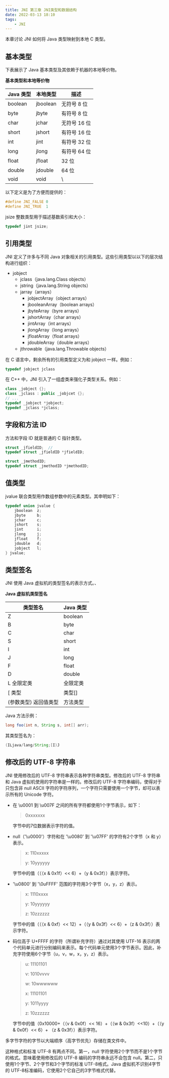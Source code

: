 ```yaml
---
title: JNI 第三章 JNI类型和数据结构
date: 2022-03-13 18:10
tags:
    - JNI
---
```


本章讨论 JNI 如何将 Java 类型映射到本地 C 类型。

## 基本类型

下表展示了 Java 基本类型及其依赖于机器的本地等价物。

**基本类型和本地等价物**

| Java 类型 | 本地类型 | 描述         |
| --------- | -------- | ------------ |
| boolean   | jboolean | 无符号 8 位  |
| byte      | jbyte    | 有符号 8 位  |
| char      | jchar    | 无符号 16 位 |
| short     | jshort   | 有符号 16 位 |
| int       | jint     | 有符号 32 位 |
| long      | jlong    | 有符号 64 位 |
| float     | jfloat   | 32 位        |
| double    | jdouble  | 64 位        |
| void      | void     | \            |

以下定义是为了方便而提供的：

```c++
#define JNI_FALSE 0
#define JNI_TRUE  1
```

jsize 整数类型用于描述基数索引和大小：

```c++
typedef jint jsize;
```

## 引用类型

JNI 定义了许多与不同 Java 对象相关的引用类型。这些引用类型以以下的层次结构进行组织：

- jobject
  - jclass（java.lang.Class objects）
  - jstring（java.lang.String objects）
  - jarray（arrays）
    - jobjectArray（object arrays）
    - jbooleanArray（boolean arrays）
    - jbyteArray（byre arrays）
    - jshortArray（char arrays）
    - jintArray（int arrays）
    - jlongArray（long arrays）
    - jfloatArray（float arrays）
    - jdoubleArray（double arrays）
  - jthrowable（java.lang.Throwable objects）

在 C 语言中，剩余所有的引用类型定义为和 jobject 一样。例如：

```c
typedef jobject jclass
```

在 C++ 中，JNI 引入了一组虚类来强化子类型关系。例如：

```c++
class _jobject {};
class _jclass : public _jobjcet {};
// ...
typedef _jobject *jobject;
typedef _jclass *jclass;
```

## 字段和方法 ID

方法和字段 ID 就是普通的 C 指针类型。

```c
struct _jfieldID;  // 
typedef struct _jfieldID *jfieldID;

struct _jmethodID;
typedef struct _jmethodID *jmethodID;
```

## 值类型

jvalue 联合类型用作数组参数中的元素类型。其申明如下：

```c++
typedef union jvalue {
    jboolean  z;
    jbyte     b;
    jchar     c;
    jshort    s;
    jint      i;
    jlong     j;
    jfloat    f;
    jdouble   d;
    jobject   l;
} jvalue;
```

## 类型签名

JNI 使用 Java 虚拟机的类型签名的表示方式。、

**Java 虚拟机类型签名**

| 类型签名              | Java 类型 |
| --------------------- | --------- |
| Z                     | boolean   |
| B                     | byte      |
| C                     | char      |
| S                     | short     |
| I                     | int       |
| J                     | long      |
| F                     | float     |
| D                     | double    |
| L 全限定类            | 全限定类  |
| [ 类型                | 类型[]    |
| (参数类型) 返回值类型 | 方法类型  |

Java 方法示例：

```java
long foo(int n, String s, int[] arr);
```

其类型签名为：

```java
(ILjava/lang/String;[I)J
```

## 修改后的 UTF-8 字符串

JNI 使用修改后的 UTF-8 字符串表示各种字符串类型。修改后的 UTF-8 字符串和 Java 虚拟机使用的字符串是一样的。修改后的 UTF-8 字符串编码，使得对于只包含非 null ASCII 字符的字符序列，一个字符只需要使用一个字节，却可以表示所有的 Unicode 字符。

- 在 \u0001 到 \u007F 之间的所有字符都使用1个字节表示，如下：

  > 0xxxxxxx

  字节中的7位数据表示字符的值。

- null（'\u0000'）字符和在 '\u0080' 到 '\u07FF' 的字符有2个字节（x 和 y）表示。

  > x: 110xxxxx
  >
  > y: 10yyyyyy

  字节中的值（（（x & 0x1f）<< 6）+（y & 0x3f））表示字符。

- '\u0800' 到 '\0uFFFF' 范围的字符用3个字节（x，y，z）表示。

  > x: 1110xxxx
  >
  > y: 10yyyyyy
  >
  > z: 10zzzzzz

  字节中的值（（（x & 0xf）<< 12）+（（y & 0x3f）<< 6）+（z & 0x3f））表示字符。

- 码位高于 U+FFFF 的字符（所谓补充字符）通过对其使用 UTF-16 表示的两个代码单元进行分别编码来表示。每个代码单元使用3个字节表示。因此，补充字符使用6个字节（u，v，w，x，y，z）表示。

  > u: 11101101
  >
  > v: 1010vvvv
  >
  > w: 10wwwwww
  >
  > x: 11101101
  >
  > y: 1011yyyy
  >
  > z: 10zzzzzz

  字节中的值（0x10000+（（v & 0x0f）<< 16）+（（w & 0x3f）<<10）+（（y & 0x0f）<< 6）+ （z & 0x3f））表示字符。

多字节字符的字节以大端顺序（高字节优先）存储在类文件中。

这种格式和标准 UTF-8 有两点不同。第一，null 字符使用2个字节而不是1个字节的格式。意味着使用修改后的 UTF-8 编码的字符串永远不会包含 null。第二，只使用1个字节、2个字节和3个字节的标准 UTF-8格式。Java 虚拟机不识别4字节的 UTF-8标准编码，它使用2个它自己的3字节格式代替。

